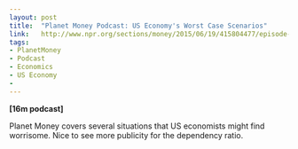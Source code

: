 ```yaml
---
layout: post
title:  "Planet Money Podcast: US Economy's Worst Case Scenarios"
link:   http://www.npr.org/sections/money/2015/06/19/415804477/episode-634-worst-case-scenario
tags:
- PlanetMoney
- Podcast
- Economics
- US Economy
- 
---
```


**\[16m podcast\]**

Planet Money covers several situations that US economists might find worrisome.  Nice to see more publicity for the dependency ratio.